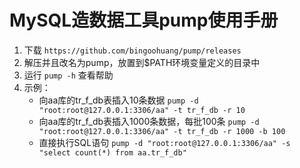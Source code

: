 # MySQL造数据工具pump使用手册

1. 下载 `https://github.com/bingoohuang/pump/releases`
1. 解压并且改名为pump，放置到$PATH环境变量定义的目录中
1. 运行 `pump -h` 查看帮助
1. 示例：
    - 向aa库的tr_f_db表插入10条数据 `pump -d "root:root@127.0.0.1:3306/aa" -t tr_f_db -r 10`
    - 向aa库的tr_f_db表插入1000条数据，每批100条 `pump -d "root:root@127.0.0.1:3306/aa" -t tr_f_db -r 1000 -b 100`
    - 直接执行SQL语句 `pump -d "root:root@127.0.0.1:3306/aa" -s "select count(*) from aa.tr_f_db"`
